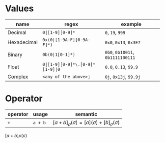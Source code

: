 # Values
| name | regex | example |
| --- | --- | --- |
| Decimal | `0\|[1-9][0-9]*` | `0`, `19`, `999` |
| Hexadecimal | `0x(0\|[1-9A-F][0-9A-F]*)` | `0x0`, `0x13`, `0x3E7` |
| Binary | `0b(0\|1[0-1]*)` | `0b0`, `0b10011`, `0b1111100111` |
| Float | `0\|[1-9][0-9]*\.[0-9]*[1-9]\|0` | `0.0`, `0.13`, `99.9` |
| Complex | `<any of the above>j` | `0j`, `0x13j`, `99.9j` |
# Operator
| operator | usage | semantic |
| --- | --- | --- |
| `+` | `a + b` | $[ a+b ]_\rho(\sigma) = [a](\sigma) + [b]_\rho(\sigma)$ |

$[a+b]\rho(\sigma)$
